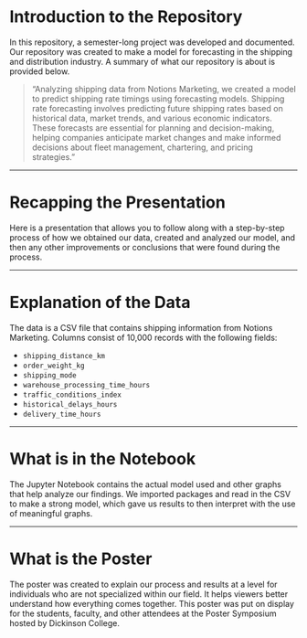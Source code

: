 # Introduction to the Repository

In this repository, a semester-long project was developed and documented. Our repository was created to make a model for forecasting in the shipping and distribution industry. A summary of what our repository is about is provided below.

> “Analyzing shipping data from Notions Marketing, we created a model to predict shipping rate timings using forecasting models. Shipping rate forecasting involves predicting future shipping rates based on historical data, market trends, and various economic indicators. These forecasts are essential for planning and decision-making, helping companies anticipate market changes and make informed decisions about fleet management, chartering, and pricing strategies.”

---

# Recapping the Presentation

Here is a presentation that allows you to follow along with a step-by-step process of how we obtained our data, created and analyzed our model, and then any other improvements or conclusions that were found during the process.

---

# Explanation of the Data

The data is a CSV file that contains shipping information from Notions Marketing. Columns consist of 10,000 records with the following fields:

- `shipping_distance_km`
- `order_weight_kg`
- `shipping_mode`
- `warehouse_processing_time_hours`
- `traffic_conditions_index`
- `historical_delays_hours`
- `delivery_time_hours`

---

# What is in the Notebook

The Jupyter Notebook contains the actual model used and other graphs that help analyze our findings. We imported packages and read in the CSV to make a strong model, which gave us results to then interpret with the use of meaningful graphs.

---

# What is the Poster

The poster was created to explain our process and results at a level for individuals who are not specialized within our field. It helps viewers better understand how everything comes together. This poster was put on display for the students, faculty, and other attendees at the Poster Symposium hosted by Dickinson College.

